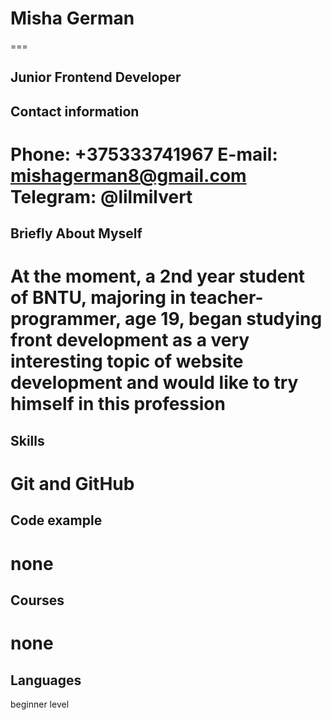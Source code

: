 # Misha German

===

## Junior Frontend Developer

## Contact information

Phone: +375333741967
E-mail: <mishagerman8@gmail.com>
Telegram: @lilmilvert
===

## Briefly About Myself

At the moment, a 2nd year student of BNTU, majoring in teacher-programmer, age 19, began studying front development as a very interesting topic of website development and would like to try himself in this profession
===

## Skills

Git and GitHub
===

## Code example

none
===

## Courses

none
===

## Languages

beginner level
